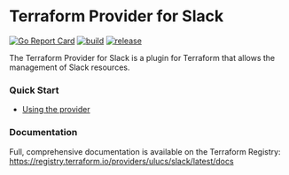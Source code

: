 # Terraform Provider for Slack

[![Go Report Card](https://goreportcard.com/badge/github.com/ulucs/terraform-provider-slack)](https://goreportcard.com/report/github.com/ulucs/terraform-provider-slack) <a href="https://github.com/ulucs/terraform-provider-slack/actions?query=workflow%3ABuild">![build](https://github.com/ulucs/terraform-provider-slack/workflows/Build/badge.svg)</a> <a href="https://github.com/ulucs/terraform-provider-slack/actions?query=workflow%3Arelease">![release](https://github.com/ulucs/terraform-provider-slack/workflows/release/badge.svg)</a>

The Terraform Provider for Slack is a plugin for Terraform that allows the
management of Slack resources.

### Quick Start

- [Using the provider ](https://registry.terraform.io/providers/ulucs/slack/latest/docs)

### Documentation

Full, comprehensive documentation is available on the Terraform Registry: https://registry.terraform.io/providers/ulucs/slack/latest/docs